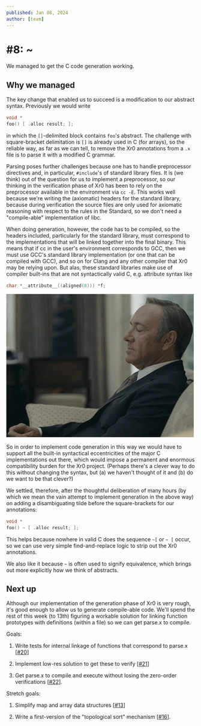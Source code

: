 ```yaml
---
published: Jan 08, 2024
author: [team]
---
```


# #8: ~

We managed to get the C code generation working.

## Why we managed

The key change that enabled us to succeed is a modification to our abstract
syntax. Previously we would write

```C
void *
foo() [ .alloc result; ];
```

in which the `[]`-delimited block contains `foo`'s abstract. The challenge with
square-bracket delimitation is `[]` is already used in C (for arrays), so the
reliable way, as far as we can tell, to remove the Xr0 annotations from a `.x`
file is to parse it with a modified C grammar.

Parsing poses further challenges because one has to handle preprocessor
directives and, in particular, `#include`'s of standard library files. It is (we
think) out of the question for us to implement a preprocessor, so our thinking
in the verification phase of Xr0 has been to rely on the preprocessor available
in the environment via `cc -E`. This works well because we're writing the
(axiomatic) headers for the standard library, because during verification the
source files are only used for axiomatic reasoning with respect to the rules in
the Standard, so we don't need a "compile-able" implementation of libc.

When doing generation, however, the code has to be compiled, so the headers
included, particularly for the standard library, must correspond to the
implementations that will be linked together into the final binary. This means
that if cc in the user's environment corresponds to GCC, then we must use GCC's
standard library implementation (or one that can be compiled with GCC), and so
on for Clang and any other compiler that Xr0 may be relying upon. But alas,
these standard libraries make use of compiler built-ins that are not
syntactically valid C, e.g. attribute syntax like

```C
char *__attribute__((aligned(8))) *f;
```

![Are you kidding me?](/updates/underwood.gif)

So in order to implement code generation in this way we would have to support
all the built-in syntactical eccentricities of the major C implementations out
there, which would impose a permanent and enormous compatibility burden for the
Xr0 project. (Perhaps there's a clever way to do this without changing the
syntax, but (a) we haven't thought of it and (b) do we want to be that clever?)

We settled, therefore, after the thoughtful deliberation of many hours (by which
we mean the vain attempt to implement generation in the above way) on adding a
disambiguating tilde before the square-brackets for our annotations:

```C
void *
foo() ~ [ .alloc result; ];
```

This helps because nowhere in valid C does the sequence `~[` or `~ [` occur, so
we can use very simple find-and-replace logic to strip out the Xr0 annotations.

We also like it because `~` is often used to signify equivalence, which brings
out more explicitly how we think of abstracts.

## Next up

Although our implementation of the generation phase of Xr0 is very rough, it's
good enough to allow us to generate compile-able code. We'll spend the rest of
this week (to 13th) figuring a workable solution for linking function prototypes
with definitions (within a file) so we can get parse.x to compile.

Goals:

1. Write tests for internal linkage of functions that correspond to parse.x
   [[#20](https://todo.sr.ht/~lbnz/xr0/20)]

2. Implement low-res solution to get these to verify
   [[#21](https://todo.sr.ht/~lbnz/xr0/21)]

3. Get parse.x to compile and execute without losing the zero-order verifications
   [[#22](https://todo.sr.ht/~lbnz/xr0/22)].

Stretch goals:

1. Simplify map and array data structures
   [[#13](https://todo.sr.ht/~lbnz/xr0/13)]

2. Write a first-version of the "topological sort" mechanism
   [[#16](https://todo.sr.ht/~lbnz/xr0/16)].
